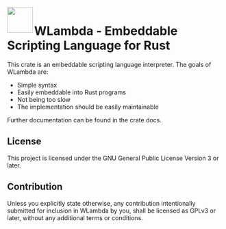 <img align="left" width="60" height="60" src="http://m8geil.de/data/git/wlambda/res/wlambda_logo_60.png">

WLambda - Embeddable Scripting Language for Rust
================================================

This crate is an embeddable scripting language interpreter.
The goals of WLambda are:

* Simple syntax
* Easily embeddable into Rust programs
* Not being too slow
* The implementation should be easily maintainable

Further documentation can be found in the crate docs.

## License

This project is licensed under the GNU General Public License Version 3 or
later.

## Contribution

Unless you explicitly state otherwise, any contribution intentionally submitted
for inclusion in WLambda by you, shall be licensed as GPLv3 or later,
without any additional terms or conditions.
